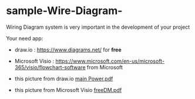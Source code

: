 # sample-Wire-Diagram-
Wiring Diagram system is very important in the development of your project

Your need app:
- draw.io : https://www.diagrams.net/ for **free** 
- Microsoft Visio  : https://www.microsoft.com/en-us/microsoft-365/visio/flowchart-software from Microsoft 


- this picture from draw.io 
[main Power.pdf](https://github.com/pvincent21/sample-Wire-Diagram-/files/11144483/main.Power.pdf)

- this picture from Microsoft Visio
[freeDM.pdf](https://github.com/pvincent21/sample-Wire-Diagram-/files/11144498/freeDM.pdf)

